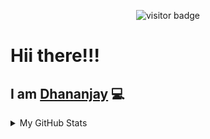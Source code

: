 <p align="center">
    <img src="https://visitor-badge.glitch.me/badge?page_id=dtan13.dtan13" alt="visitor badge" />
</p>

# Hii there!!!

## I am [Dhananjay](https://github.com/DTan13) 💻

<details>
    <summary>My GitHub Stats</summary>
    <br>
    <div float="right">
        <img align="left"
            src="https://github-readme-stats.dtan13.vercel.app/api?username=dtan13&show_icons=true&include_all_commits=true&count_private=true&theme=chartreuse-dark"
            alt="Dhananjay's github stats" />
        <div>
            <img align="right"
                src="https://github-readme-stats.dtan13.vercel.app/api/top-langs/?username=dtan13&langs_count=10&layout=compact&theme=chartreuse-dark" />
        </div>
    </div>
</details>
